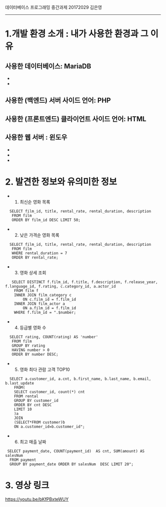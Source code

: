 데이터베이스 프로그래밍 중간과제 20172029 김은영 
* * *

# 1.개발 환경 소개 : 내가 사용한 환경과 그 이유
## 사용한 데이터베이스: MariaDB
* 
*

## 사용한 (백엔드) 서버 사이드 언어: PHP
## 사용한 (프론트엔드) 클라이언트 사이드 언어: HTML
## 사용한 웹 서버 : 윈도우

* 
* 
* 

# 2. 발견한 정보와 유의미한 정보

* 1) 최신순 영화 목록
```
  SELECT film_id, title, rental_rate, rental_duration, description
   FROM film
   ORDER BY film_id DESC LIMIT 50;
```
* 2) 낮은 가격순 영화 목록
```
  SELECT film_id, title, rental_rate, rental_duration, description
   FROM film
   WHERE rental_duration = 7
   ORDER BY rental_rate;
```
* 3) 영화 상세 조회
```
   SELECT DISTINCT f.film_id, f.title, f.description, f.release_year, f.language_id, f.rating, c.category_id, a.actor_id
    FROM film f
    INNER JOIN film_category c
        ON c.film_id = f.film_id
    INNER JOIN film_actor a
        ON a.film_id = f.film_id
    WHERE f.film_id = ".$number;
```
* 4) 등급별 영화 수
```
  SELECT rating, COUNT(rating) AS 'number'
   FROM film
   GROUP BY rating
   HAVING number > 0
   ORDER BY number DESC;
```
* 5) 영화 최다 관람 고객 TOP10
```
  SELECT a.customer_id, a.cnt, b.first_name, b.last_name, b.email, b.last_update
    FROM(
    SELECT customer_id, count(*) cnt
    FROM rental
    GROUP BY customer_id
    ORDER BY cnt DESC
    LIMIT 10
    )a
    JOIN
    (SELECT*FROM customer)b
    ON a.customer_id=b.customer_id";
```
* 6) 최고 매출 날짜
```
 SELECT payment_date, COUNT(payment_id)  AS cnt, SUM(amount) AS salesNum
  FROM payment
  GROUP BY payment_date ORDER BY salesNum  DESC LIMIT 20";
```

# 3. 영상 링크
<a href = https://youtu.be/bKfPBxteWUY> https://youtu.be/bKfPBxteWUY </a>
